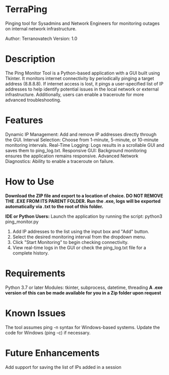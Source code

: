 # TerraPing
Pinging tool for Sysadmins and Network Engineers for monitoring outages on internal network infrastructure.

Author: Terranovatech
Version: 1.0

# Description
The Ping Monitor Tool is a Python-based application with a GUI built using Tkinter. It monitors internet connectivity by periodically pinging a target address (8.8.8.8). If internet access is lost, it pings a user-specified list of IP addresses to help identify potential issues in the local network or external infrastructure. Additionally, users can enable a traceroute for more advanced troubleshooting. 

# Features
Dynamic IP Management: Add and remove IP addresses directly through the GUI.
Interval Selection: Choose from 1-minute, 5-minute, or 10-minute monitoring intervals.
Real-Time Logging: Logs results in a scrollable GUI and saves them to ping_log.txt.
Responsive GUI: Background monitoring ensures the application remains responsive.
Advanced Network Diagnostics: Ability to enable a traceroute on failure.

# How to Use
**Download the ZIP file and export to a location of choice. DO NOT REMOVE THE .EXE FROM ITS PARENT FOLDER. Run the .exe, logs will be exported automatically via .txt to the root of this folder.**

**IDE or Python Users:**
Launch the application by running the script:
python3 ping_monitor.py

1. Add IP addresses to the list using the input box and "Add" button.
2. Select the desired monitoring interval from the dropdown menu.
3. Click "Start Monitoring" to begin checking connectivity.
4. View real-time logs in the GUI or check the ping_log.txt file for a complete history.

# Requirements
Python 3.7 or later
Modules: tkinter, subprocess, datetime, threading
**A .exe version of this can be made available for you in a Zip folder upon request**

# Known Issues
The tool assumes ping -n syntax for Windows-based systems. Update the code for Windows (ping -c) if necessary.

# Future Enhancements
Add support for saving the list of IPs added in a session
